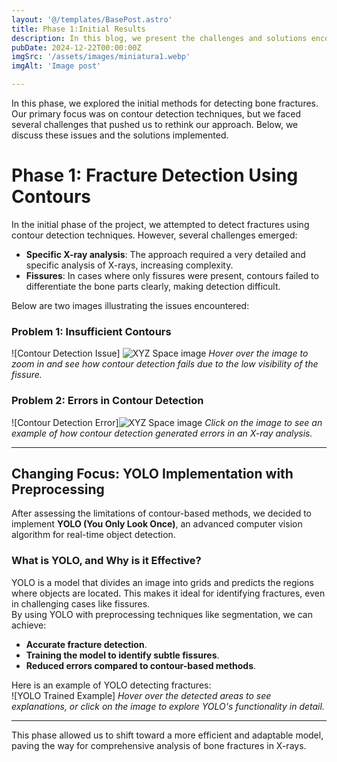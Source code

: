 ```yaml
---
layout: '@/templates/BasePost.astro'
title: Phase 1:Initial Results
description: In this blog, we present the challenges and solutions encountered during the first phase of detecting bone fractures.
pubDate: 2024-12-22T00:00:00Z
imgSrc: '/assets/images/miniatura1.webp'
imgAlt: 'Image post'

---
```


In this phase, we explored the initial methods for detecting bone fractures. Our primary focus was on contour detection techniques, but we faced several challenges that pushed us to rethink our approach. Below, we discuss these issues and the solutions implemented.

# Phase 1: Fracture Detection Using Contours

In the initial phase of the project, we attempted to detect fractures using contour detection techniques. However, several challenges emerged:

- **Specific X-ray analysis**: The approach required a very detailed and specific analysis of X-rays, increasing complexity.
- **Fissures**: In cases where only fissures were present, contours failed to differentiate the bone parts clearly, making detection difficult.

Below are two images illustrating the issues encountered:

### Problem 1: Insufficient Contours
![Contour Detection Issue]
![XYZ Space image](/assets/images/contour_difficulty.jpg 'XYZ Space Bone Segmentation')
*Hover over the image to zoom in and see how contour detection fails due to the low visibility of the fissure.*

### Problem 2: Errors in Contour Detection
![Contour Detection Error]![XYZ Space image](/assets/images/contour_error.jpg 'XYZ Space Bone Segmentation')
*Click on the image to see an example of how contour detection generated errors in an X-ray analysis.*

---

## Changing Focus: YOLO Implementation with Preprocessing

After assessing the limitations of contour-based methods, we decided to implement **YOLO (You Only Look Once)**, an advanced computer vision algorithm for real-time object detection.

### What is YOLO, and Why is it Effective?

YOLO is a model that divides an image into grids and predicts the regions where objects are located. This makes it ideal for identifying fractures, even in challenging cases like fissures.  
By using YOLO with preprocessing techniques like segmentation, we can achieve:
- **Accurate fracture detection**.
- **Training the model to identify subtle fissures**.
- **Reduced errors compared to contour-based methods**.

Here is an example of YOLO detecting fractures:  
![YOLO Trained Example]
*Hover over the detected areas to see explanations, or click on the image to explore YOLO's functionality in detail.*

---

This phase allowed us to shift toward a more efficient and adaptable model, paving the way for comprehensive analysis of bone fractures in X-rays.
